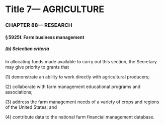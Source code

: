 
# Title 7— AGRICULTURE
### CHAPTER 88— RESEARCH
#### § 5925f. Farm business management
##### (b) Selection criteria

In allocating funds made available to carry out this section, the Secretary may give priority to grants that

(1) demonstrate an ability to work directly with agricultural producers;

(2) collaborate with farm management educational programs and associations;

(3) address the farm management needs of a variety of crops and regions of the United States; and

(4) contribute data to the national farm financial management database.
